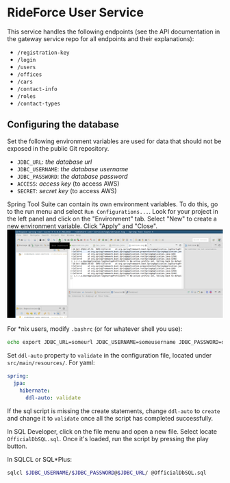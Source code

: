 # RideForce User Service

This service handles the following endpoints (see the API documentation in the gateway service repo for all endpoints and their explanations):

- `/registration-key`
- `/login`
- `/users`
- `/offices`
- `/cars`
- `/contact-info`
- `/roles`
- `/contact-types`

## Configuring the database
Set the following environment variables are used for data that should not be exposed in the public Git repository. 

- `JDBC_URL`: *the database url*
- `JDBC_USERNAME`: *the database username*
- `JDBC_PASSWORD`: *the database password*
- `ACCESS`: *access key* (to access AWS)
- `SECRET`: *secret key* (to access AWS)

Spring Tool Suite can contain its own environment variables. To do this, go to the run menu and select `Run Configurations...`. Look for your project in the left panel and click on the "Environment" tab. Select "New" to create a new environment variable. Click "Apply" and "Close".
![Alt Text](src/main/resources/stsenv5.gif)

For *nix users, modify `.bashrc` (or for whatever shell you use):
```bash
echo export JDBC_URL=someurl JDBC_USERNAME=someusername JDBC_PASSWORD=somepassword >> ~/.bashrc && exec bash 
```
Set `ddl-auto` property to `validate` in the configuration file, located under `src/main/resources/`. For yaml:
```yaml
spring:
  jpa:
    hibernate:
      ddl-auto: validate
```
If the sql script is missing the create statements, change `ddl-auto` to `create` and change it to `validate` once all the script has completed successfully. 

In SQL Developer, click on the file menu and open a new file. Select locate `OfficialDbSQL.sql`. Once it's loaded, run the script by pressing the play button.  

In SQLCL or SQL*Plus: 
```bash
sqlcl $JDBC_USERNAME/$JDBC_PASSWORD@$JDBC_URL/ @OfficialDbSQL.sql
```
